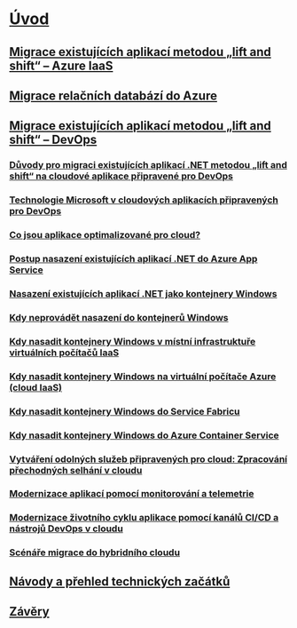 # [Úvod](index.md)
## [Migrace existujících aplikací metodou „lift and shift“ – Azure IaaS](lift-and-shift-existing-apps-azure-iaas.md)
## [Migrace relačních databází do Azure](migrate-your-relational-databases-to-azure.md)
## [Migrace existujících aplikací metodou „lift and shift“ – DevOps](./lift-and-shift-existing-apps-devops/index.md)
### [Důvody pro migraci existujících aplikací .NET metodou „lift and shift“ na cloudové aplikace připravené pro DevOps](./lift-and-shift-existing-apps-devops/reasons-to-lift-and-shift-existing-net-apps-to-cloud-devops-ready-applications.md)
### [Technologie Microsoft v cloudových aplikacích připravených pro DevOps](./lift-and-shift-existing-apps-devops/microsoft-technologies-in-cloud-devops-ready-applications.md)
### [Co jsou aplikace optimalizované pro cloud?](./lift-and-shift-existing-apps-devops/what-about-cloud-optimized-applications.md)
### [Postup nasazení existujících aplikací .NET do Azure App Service](./lift-and-shift-existing-apps-devops/how-to-deploy-existing-net-apps-to-azure-app-service.md)
### [Nasazení existujících aplikací .NET jako kontejnery Windows](./lift-and-shift-existing-apps-devops/deploy-existing-net-apps-as-windows-containers.md)
### [Kdy neprovádět nasazení do kontejnerů Windows](./lift-and-shift-existing-apps-devops/when-not-to-deploy-to-windows-containers.md)
### [Kdy nasadit kontejnery Windows v místní infrastruktuře virtuálních počítačů IaaS](./lift-and-shift-existing-apps-devops/when-to-deploy-windows-containers-in-your-on-premises-iaas-vm-infrastructure.md)
### [Kdy nasadit kontejnery Windows na virtuální počítače Azure (cloud IaaS)](./lift-and-shift-existing-apps-devops/when-to-deploy-windows-containers-to-azure-vms-iaas-cloud.md)
### [Kdy nasadit kontejnery Windows do Service Fabricu](./lift-and-shift-existing-apps-devops/when-to-deploy-windows-containers-to-service-fabric.md)
### [Kdy nasadit kontejnery Windows do Azure Container Service](./lift-and-shift-existing-apps-devops/when-to-deploy-windows-containers-to-azure-container-service-kubernetes.md)
### [Vytváření odolných služeb připravených pro cloud: Zpracování přechodných selhání v cloudu](./lift-and-shift-existing-apps-devops/build-resilient-services-ready-for-the-cloud-embrace-transient-failures-in-the-cloud.md)
### [Modernizace aplikací pomocí monitorování a telemetrie](./lift-and-shift-existing-apps-devops/modernize-your-apps-with-monitoring-and-telemetry.md)
### [Modernizace životního cyklu aplikace pomocí kanálů CI/CD a nástrojů DevOps v cloudu](./lift-and-shift-existing-apps-devops/modernize-your-apps-lifecycle-with-ci-cd-pipelines-and-devops-tools-in-the-cloud.md)
### [Scénáře migrace do hybridního cloudu](./lift-and-shift-existing-apps-devops/migrate-to-hybrid-cloud-scenarios.md)
## [Návody a přehled technických začátků](walkthroughs-technical-get-started-overview.md)
## [Závěry](conclusions.md)
